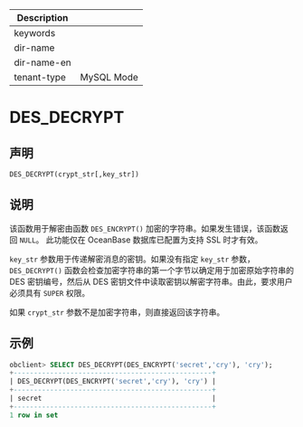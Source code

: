 | Description   |                 |
|---------------|-----------------|
| keywords      |                 |
| dir-name      |                 |
| dir-name-en   |                 |
| tenant-type   | MySQL Mode      |

# DES_DECRYPT

## 声明

```sql
DES_DECRYPT(crypt_str[,key_str])
```

## 说明

该函数用于解密由函数 `DES_ENCRYPT()` 加密的字符串。如果发生错误，该函数返回 `NULL`。
此功能仅在 OceanBase 数据库已配置为支持 SSL 时才有效。

`key_str` 参数用于传递解密消息的密钥。如果没有指定 `key_str` 参数，`DES_DECRYPT()` 函数会检查加密字符串的第一个字节以确定用于加密原始字符串的 DES 密钥编号，然后从 DES 密钥文件中读取密钥以解密字符串。由此，要求用户必须具有 `SUPER` 权限。

如果 `crypt_str` 参数不是加密字符串，则直接返回该字符串。

## 示例

```sql
obclient> SELECT DES_DECRYPT(DES_ENCRYPT('secret','cry'), 'cry');
+-------------------------------------------------+
| DES_DECRYPT(DES_ENCRYPT('secret','cry'), 'cry') |
+-------------------------------------------------+
| secret                                          |
+-------------------------------------------------+
1 row in set
```
